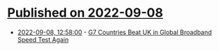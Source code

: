 # [Published on 2022-09-08](index.md)

* [2022-09-08, 12:58:00](https://soylentnews.org/article.pl?sid=22/09/07/189256&from=rss) - [G7 Countries Beat UK in Global Broadband Speed Test Again](https://soylentnews.org/article.pl?sid=22/09/07/189256&from=rss)
